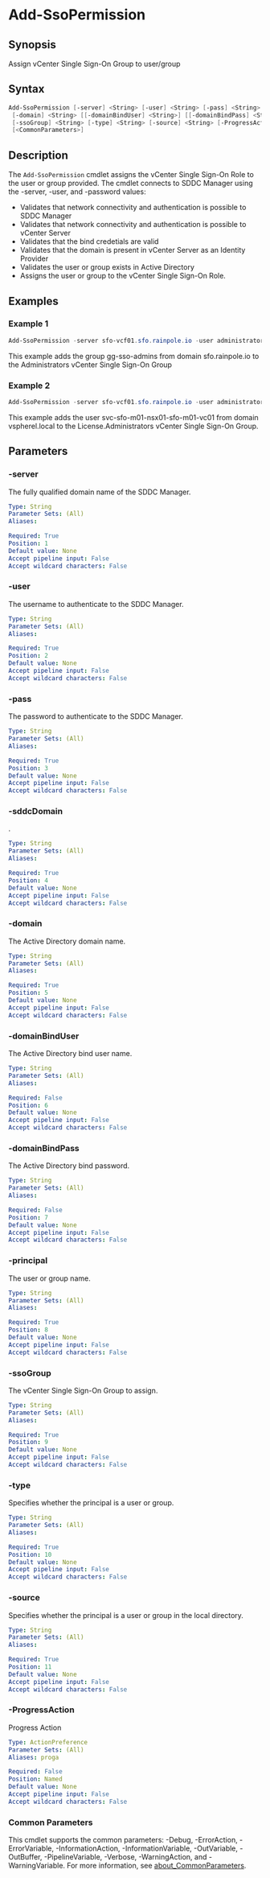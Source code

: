 # Add-SsoPermission

## Synopsis

Assign vCenter Single Sign-On Group to user/group

## Syntax

```powershell
Add-SsoPermission [-server] <String> [-user] <String> [-pass] <String> [-sddcDomain] <String>
 [-domain] <String> [[-domainBindUser] <String>] [[-domainBindPass] <String>] [-principal] <String>
 [-ssoGroup] <String> [-type] <String> [-source] <String> [-ProgressAction <ActionPreference>]
 [<CommonParameters>]
```

## Description

The `Add-SsoPermission` cmdlet assigns the vCenter Single Sign-On Role to the user or group provided.
The cmdlet
connects to SDDC Manager using the -server, -user, and -password values:

- Validates that network connectivity and authentication is possible to SDDC Manager
- Validates that network connectivity and authentication is possible to vCenter Server
- Validates that the bind credetials are valid
- Validates that the domain is present in vCenter Server as an Identity Provider
- Validates the user or group exists in Active Directory
- Assigns the user or group to the vCenter Single Sign-On Role.

## Examples

### Example 1

```powershell
Add-SsoPermission -server sfo-vcf01.sfo.rainpole.io -user administrator@vsphere.local -pass VMw@re1! -sddcDomain sfo-m01 -domain sfo.rainpole.io -domainBindUser svc-vsphere-ad -domainBindPass VMw@re1! -principal gg-sso-admins -ssoGroup "Administrators" -type group -source external
```

This example adds the group gg-sso-admins from domain sfo.rainpole.io to the Administrators vCenter Single Sign-On Group

### Example 2

```powershell
Add-SsoPermission -server sfo-vcf01.sfo.rainpole.io -user administrator@vsphere.local -pass VMw@re1! -sddcDomain sfo-m01 -domain vsphere.local -principal svc-sfo-m01-nsx01-sfo-m01-vc01 -ssoGroup "License.Administrators" -type user -source local
```

This example adds the user svc-sfo-m01-nsx01-sfo-m01-vc01 from domain vspherel.local to the License.Administrators vCenter Single Sign-On Group.

## Parameters

### -server

The fully qualified domain name of the SDDC Manager.

```yaml
Type: String
Parameter Sets: (All)
Aliases:

Required: True
Position: 1
Default value: None
Accept pipeline input: False
Accept wildcard characters: False
```

### -user

The username to authenticate to the SDDC Manager.

```yaml
Type: String
Parameter Sets: (All)
Aliases:

Required: True
Position: 2
Default value: None
Accept pipeline input: False
Accept wildcard characters: False
```

### -pass

The password to authenticate to the SDDC Manager.

```yaml
Type: String
Parameter Sets: (All)
Aliases:

Required: True
Position: 3
Default value: None
Accept pipeline input: False
Accept wildcard characters: False
```

### -sddcDomain

.

```yaml
Type: String
Parameter Sets: (All)
Aliases:

Required: True
Position: 4
Default value: None
Accept pipeline input: False
Accept wildcard characters: False
```

### -domain

The Active Directory domain name.

```yaml
Type: String
Parameter Sets: (All)
Aliases:

Required: True
Position: 5
Default value: None
Accept pipeline input: False
Accept wildcard characters: False
```

### -domainBindUser

The Active Directory bind user name.

```yaml
Type: String
Parameter Sets: (All)
Aliases:

Required: False
Position: 6
Default value: None
Accept pipeline input: False
Accept wildcard characters: False
```

### -domainBindPass

The Active Directory bind password.

```yaml
Type: String
Parameter Sets: (All)
Aliases:

Required: False
Position: 7
Default value: None
Accept pipeline input: False
Accept wildcard characters: False
```

### -principal

The user or group name.

```yaml
Type: String
Parameter Sets: (All)
Aliases:

Required: True
Position: 8
Default value: None
Accept pipeline input: False
Accept wildcard characters: False
```

### -ssoGroup

The vCenter Single Sign-On Group to assign.

```yaml
Type: String
Parameter Sets: (All)
Aliases:

Required: True
Position: 9
Default value: None
Accept pipeline input: False
Accept wildcard characters: False
```

### -type

Specifies whether the principal is a user or group.

```yaml
Type: String
Parameter Sets: (All)
Aliases:

Required: True
Position: 10
Default value: None
Accept pipeline input: False
Accept wildcard characters: False
```

### -source

Specifies whether the principal is a user or group in the local directory.

```yaml
Type: String
Parameter Sets: (All)
Aliases:

Required: True
Position: 11
Default value: None
Accept pipeline input: False
Accept wildcard characters: False
```

### -ProgressAction

Progress Action

```yaml
Type: ActionPreference
Parameter Sets: (All)
Aliases: proga

Required: False
Position: Named
Default value: None
Accept pipeline input: False
Accept wildcard characters: False
```

### Common Parameters

This cmdlet supports the common parameters: -Debug, -ErrorAction, -ErrorVariable, -InformationAction, -InformationVariable, -OutVariable, -OutBuffer, -PipelineVariable, -Verbose, -WarningAction, and -WarningVariable. For more information, see [about_CommonParameters](http://go.microsoft.com/fwlink/?LinkID=113216).
